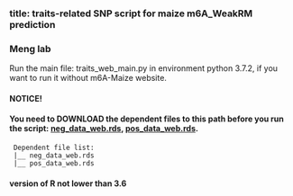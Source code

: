 ### title: traits-related SNP script for maize m6A_WeakRM prediction
### Meng lab

Run the main file: traits_web_main.py in environment python 3.7.2, if you want to run it without m6A-Maize website.
#### NOTICE!
#### You need to DOWNLOAD the dependent files to this path before you run the script: [neg_data_web.rds](https://drive.google.com/file/d/13KgvOZpFv71Ig8X1SAbjoAGHo8-m7348/view?usp=sharing), [pos_data_web.rds](https://drive.google.com/file/d/1oCCFJFUGpXREzebjGrsX2PQbQfnIaRQK/view?usp=sharing).
     Dependent file list:
     |__ neg_data_web.rds
     |__ pos_data_web.rds
#### version of R not lower than 3.6
